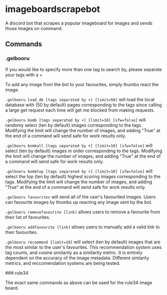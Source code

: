 # imageboardscrapebot
A discord bot that scrapes a popular imageboard for images and sends those images on command. 

## Commands

### .gelbooru

If you would like to specify more than one tag to search by, please separate your tags with a +

To add any image from the bot to your favourites, simply thumbs react the image.

`.gelbooru load_db [tags separated by +] [limit=50]` will load the local database with (50 by default) pages corresponding to the tags since calling a large get request each time will get me blocked from making requests.  

`.gelbooru bomb [tags separated by +] [limit=10] [sfw=false]` will randomy select (ten by default) images corresponding to the tags. Modifying the limit will change the number of images, and adding "True" at the end of a command will send safe for work results only. 

`.gelbooru bomball [tags separated by +] [limit=10] [sfw=false]` will select (ten by default) images in order corresponding to the tags. Modifying the limit will change the number of images, and adding "True" at the end of a command will send safe for work results only. 

`.gelbooru bombtop [tags separated by +] [limit=10] [sfw=false]` will select the top (ten by default) highest scoring images corresponding to the tags. Modifying the limit will change the number of images, and adding "True" at the end of a command will send safe for work results only. 

`.gelbooru favourites` will send all of the user's favourited images. Users can favourite images by thumbs up reacting any image sent by the bot. 

`.gelbooru removefavourite [link]` allows users to remove a favourite from their list of favourites. 

`.gelbooru addfavourite [link]` allows users to manually add a valid link to their favourites. 

`.gelbooru recommend [limit=10]` will select (ten by default) images that are the most similar to the user's favourites. This recommendation system uses tag counts, and cosine similarity as a similarity metric. It is entirely dependent on the accuracy of the image metadata. Different simlarity metrics, and reccomendation systems are being tested.

###.rule34 

The exact same commands as above can be used for the rule34 image board. 


